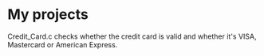 # My projects

Credit_Card.c checks whether the credit card is valid and whether it's VISA, Mastercard or American Express.
